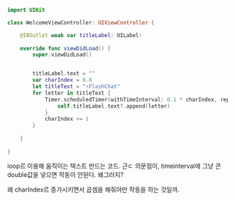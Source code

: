 ```swift
import UIKit

class WelcomeViewController: UIViewController {

    @IBOutlet weak var titleLabel: UILabel!
    
    override func viewDidLoad() {
        super.viewDidLoad()


        titleLabel.text = ""
        var charIndex = 0.0
        let titleText = "⚡️FlashChat"
        for letter in titleText {
            Timer.scheduledTimer(withTimeInterval: 0.1 * charIndex, repeats: false) { (timer) in
                self.titleLabel.text?.append(letter)
            }
            charIndex += 1
        }
        
    }
    
}

```

loop르 이용해 움직이는 텍스트 만드는 코드. 근ㄷ 의문점이, timeinterval에 그냥 큰 double값을 넣으면 작동이 안된다. 왜그러지?

왜 charIndex르 증가시키면서 곱셈을 해줘야만 작동을 하는 것일까.
